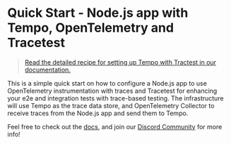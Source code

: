# Quick Start - Node.js app with Tempo, OpenTelemetry and Tracetest

> [Read the detailed recipe for setting up Tempo with Tractest in our documentation.](https://docs.tracetest.io/examples-tutorials/recipes/running-tracetest-with-tempo)

This is a simple quick start on how to configure a Node.js app to use OpenTelemetry instrumentation with traces and Tracetest for enhancing your e2e and integration tests with trace-based testing. The infrastructure will use Tempo as the trace data store, and OpenTelemetry Collector to receive traces from the Node.js app and send them to Tempo.

Feel free to check out the [docs](https://docs.tracetest.io/), and join our [Discord Community](https://discord.gg/8MtcMrQNbX) for more info!
